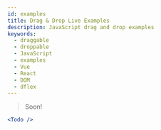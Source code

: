 ```yaml
---
id: examples
title: Drag & Drop Live Examples
description: JavaScript drag and drop examples
keywords:
  - draggable
  - droppable
  - JavaScript
  - examples
  - Vue
  - React
  - DOM
  - dflex
---
```


> Soon!

```jsx live
<Todo />
```
